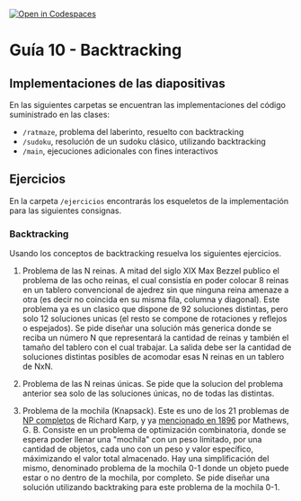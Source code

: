 [![Open in Codespaces](https://classroom.github.com/assets/launch-codespace-7f7980b617ed060a017424585567c406b6ee15c891e84e1186181d67ecf80aa0.svg)](https://classroom.github.com/open-in-codespaces?assignment_repo_id=11075647)
# Guía 10 - Backtracking
## Implementaciones de las diapositivas

En las siguientes carpetas se encuentran las implementaciones del código suministrado en las clases:

- `/ratmaze`, problema del laberinto, resuelto con backtracking
- `/sudoku`, resolución de un sudoku clásico, utilizando backtracking
- `/main`, ejecuciones adicionales con fines interactivos

## Ejercicios

En la carpeta `/ejercicios` encontrarás los esqueletos de la implementación para las siguientes consignas.

### Backtracking

Usando los conceptos de backtracking resuelva los siguientes ejercicios. 

1. Problema de las N reinas. A mitad del siglo XIX Max Bezzel publico el problema de las ocho reinas, el cual consistía en poder colocar 8 reinas en un tablero convencional de ajedrez sin que ninguna reina amenaze a otra (es decir no coincida en su misma fila, columna y diagonal). Este problema ya es un clasico que dispone de 92 soluciones distintas, pero solo 12 soluciones unicas (el resto se compone de rotaciones y reflejos o espejados).
Se pide diseñar una solución más generica donde se reciba un número N que representará la cantidad de reinas y también el tamaño del tablero con el cual trabajar. La salida debe ser la cantidad de soluciones distintas posibles de acomodar esas N reinas en un tablero de NxN.

2. Problema de las N reinas únicas. Se pide que la solucion del problema anterior sea solo de las soluciones únicas, no de todas las distintas.

3. Problema de la mochila (Knapsack). Este es uno de los 21 problemas de [NP completos](https://es.wikipedia.org/wiki/NP-completo) de Richard Karp, y ya [mencionado en 1896](https://doi.org/10.1112%2Fplms%2Fs1-28.1.486) por Mathews, G. B. Consiste en un problema de optimización combinatoria, donde se espera poder llenar una "mochila" con un peso limitado, por una cantidad de objetos, cada uno con un peso y valor específico, máximizando el valor total almacenado. Hay una simplificación del mismo, denominado problema de la mochila 0-1 donde un objeto puede estar o no dentro de la mochila, por completo.
Se pide diseñar una solución utilizando backtraking para este problema de la mochila 0-1.
